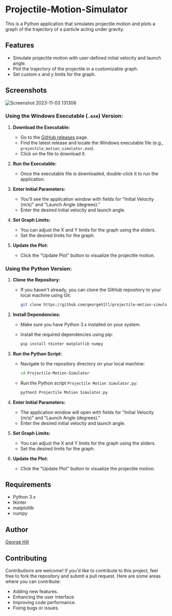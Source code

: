 # Projectile-Motion-Simulator

This is a Python application that simulates projectile motion and plots a graph of the trajectory of a particle acting under gravity.

## Features

- Simulate projectile motion with user-defined initial velocity and launch angle.
- Plot the trajectory of the projectile in a customizable graph.
- Set custom x and y limits for the graph.

## Screenshots

![Screenshot 2023-11-03 131306](https://github.com/georgeh1ll/Projectile-Motion-Simulator/assets/11806169/82c15e8e-46ce-419e-b417-9a514810c6d4)

### Using the Windows Executable (`.exe`) Version:

1. **Download the Executable:**
   - Go to the [GitHub releases](https://github.com/georgeh1ll/Projectile-Motion-Simulator/releases) page.
   - Find the latest release and locate the Windows executable file (e.g., `projectile_motion_simulator.exe`).
   - Click on the file to download it.

2. **Run the Executable:**
   - Once the executable file is downloaded, double-click it to run the application.

3. **Enter Initial Parameters:**
   - You'll see the application window with fields for "Initial Velocity (m/s)" and "Launch Angle (degrees)."
   - Enter the desired initial velocity and launch angle.

4. **Set Graph Limits:**
   - You can adjust the X and Y limits for the graph using the sliders.
   - Set the desired limits for the graph.

5. **Update the Plot:**
   - Click the "Update Plot" button to visualize the projectile motion.

### Using the Python Version:

1. **Clone the Repository:**
   - If you haven't already, you can clone the GitHub repository to your local machine using Git:

     ```bash
     git clone https://github.com/georgeh1ll/projectile-motion-simulator.git
     ```

2. **Install Dependencies:**

   - Make sure you have Python 3.x installed on your system.
   - Install the required dependencies using pip:

     ```bash
     pip install tkinter matplotlib numpy
     ```

3. **Run the Python Script:**

   - Navigate to the repository directory on your local machine:

     ```bash
     cd Projectile-Motion-Simulator
     ```

   - Run the Python script `Projectile Motion Simulator.py`:

     ```bash
     python3 Projectile Motion Simulator.py
     ```

4. **Enter Initial Parameters:**

   - The application window will open with fields for "Initial Velocity (m/s)" and "Launch Angle (degrees)."
   - Enter the desired initial velocity and launch angle.

5. **Set Graph Limits:**

   - You can adjust the X and Y limits for the graph using the sliders.
   - Set the desired limits for the graph.

6. **Update the Plot:**

   - Click the "Update Plot" button to visualize the projectile motion.


## Requirements

- Python 3.x
- tkinter
- matplotlib
- numpy


## Author

[George Hill](https://github.com/georgeh1ll)

## Contributing

Contributions are welcome! If you'd like to contribute to this project, feel free to fork the repository and submit a pull request. Here are some areas where you can contribute:

- Adding new features.
- Enhancing the user interface.
- Improving code performance.
- Fixing bugs or issues.

